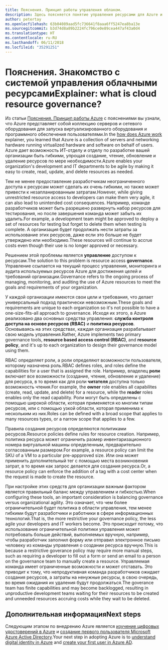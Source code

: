 ```yaml
---
title: Пояснения. Принцип работы управления облаком.
description: Здесь поясняется понятие управления ресурсами для Azure и облака
author: petertay
ms.openlocfilehash: 63b04089aad5fc736641f8aaa6ff5247ea8ba13e
ms.sourcegitcommit: b3d74d8a89b2224fc796ce0e89cea447af43a0d4
ms.translationtype: HT
ms.contentlocale: ru-RU
ms.lasthandoff: 06/11/2018
ms.locfileid: "35291251"
---
```

# <a name="explainer-what-is-cloud-resource-governance"></a><span data-ttu-id="eb244-103">Пояснения. Знакомство с системой управления облачными ресурсами</span><span class="sxs-lookup"><span data-stu-id="eb244-103">Explainer: what is cloud resource governance?</span></span>

<span data-ttu-id="eb244-104">Из статьи [Пояснения. Принцип работы Azure](azure-explainer.md) с пояснениями вы узнали, что Azure представляет собой коллекцию серверов и сетевого оборудования для запуска виртуализированного оборудования и программного обеспечения пользователями.</span><span class="sxs-lookup"><span data-stu-id="eb244-104">In the [how does Azure work](azure-explainer.md) explainer, you learned that Azure is a collection of servers and networking hardware running virtualized hardware and software on behalf of users.</span></span> <span data-ttu-id="eb244-105">Azure дает возможность ИТ-отделу и отделу по разработке вашей организации быть гибкими, упрощая создание, чтение, обновление и удаление ресурсов по мере необходимости.</span><span class="sxs-lookup"><span data-stu-id="eb244-105">Azure enables your organization's development and IT departments to be agile by making it easy to create, read, update, and delete resources as needed.</span></span>

<span data-ttu-id="eb244-106">Тем не менее предоставление разработчикам неограниченного доступа к ресурсам может сделать их очень гибкими, но также может привести к незапланированным затратам.</span><span class="sxs-lookup"><span data-stu-id="eb244-106">However, while giving unrestricted resource access to developers can make them very agile, it can also lead to unintended cost consequences.</span></span> <span data-ttu-id="eb244-107">Например, команде разработчиков может быть разрешено развернуть набор ресурсов для тестирования, но после завершения команда может забыть их удалить.</span><span class="sxs-lookup"><span data-stu-id="eb244-107">For example, a development team might be approved to deploy a set of resources for testing but forget to delete them when testing is complete.</span></span> <span data-ttu-id="eb244-108">А организация будет продолжать нести затраты за использование этих ресурсов, даже если это больше не будет утверждено или необходимо.</span><span class="sxs-lookup"><span data-stu-id="eb244-108">These resources will continue to accrue costs even though their use is no longer approved or necessary.</span></span> 

<span data-ttu-id="eb244-109">Решением этой проблемы является **управление** доступом к ресурсам.</span><span class="sxs-lookup"><span data-stu-id="eb244-109">The solution to this problem is resource access **governance**.</span></span> <span data-ttu-id="eb244-110">Управление ссылается на текущий процесс управления, мониторинга и аудита используемых ресурсов Azure для достижения целей и требований организации.</span><span class="sxs-lookup"><span data-stu-id="eb244-110">Governance refers to the ongoing process of managing, monitoring, and auditing the use of Azure resources to meet the goals and requirements of your organization.</span></span> 

<span data-ttu-id="eb244-111">У каждой организации имеются свои цели и требования, что делает универсальный подход практически невозможным.</span><span class="sxs-lookup"><span data-stu-id="eb244-111">These goals and requirements are unique to each organization so it's not possible to have a one-size-fits-all approach to governance.</span></span> <span data-ttu-id="eb244-112">Исходя их этого, в Azure реализовано два основных средства управления: **служба контроля доступа на основе ресурсов (RBAC)** и **политика ресурсов**. Основываясь на этих средствах, каждая организация разрабатывает свою модель управления.</span><span class="sxs-lookup"><span data-stu-id="eb244-112">Rather, Azure implements two primary governance tools, **resource based access control (RBAC)**, and **resource policy**, and it's up to each organization to design their governance model using them.</span></span>

<span data-ttu-id="eb244-113">RBAC определяет роли, а роли определяют возможности пользователя, которому назначена роль.</span><span class="sxs-lookup"><span data-stu-id="eb244-113">RBAC defines roles, and roles define the capabilities for a user that is assigned the role.</span></span> <span data-ttu-id="eb244-114">Например, владелец **роли** включает все возможности (создание, чтение, обновление и удаление) для ресурса, в то время как для роли **читателя** доступна только возможность чтения.</span><span class="sxs-lookup"><span data-stu-id="eb244-114">For example, the **owner** role enables all capabilites (create, read, update, and delete) for a resource, while the  **reader** roles enables only the read capability.</span></span> <span data-ttu-id="eb244-115">Роли могут быть определены с помощью широкой области, которая применяется ко многим типам ресурсов, или с помощью узкой области, которая применима к нескольким из них.</span><span class="sxs-lookup"><span data-stu-id="eb244-115">Roles can be defined with a broad scope that applies to many resources types, or a narrow scope that applies to a few.</span></span> 

<span data-ttu-id="eb244-116">Правила создания ресурсов определяются политиками ресурсов.</span><span class="sxs-lookup"><span data-stu-id="eb244-116">Resource policies define rules for resource creation.</span></span> <span data-ttu-id="eb244-117">Например, политика ресурса может ограничить размер инвентаризационного номера виртуальной машины определенным, предварительно согласованным размером.</span><span class="sxs-lookup"><span data-stu-id="eb244-117">For example, a resource policy can limit the SKU of a VM to a particular pre-appproved size.</span></span> <span data-ttu-id="eb244-118">Или она может применить дополнительный тег с помощью места возникновения затрат, в то время как запрос делается для создания ресурса.</span><span class="sxs-lookup"><span data-stu-id="eb244-118">Or, a resource policy can enforce the addition of a tag with a cost center when the request is made to create the resource.</span></span> 

<span data-ttu-id="eb244-119">При настройке этих средств для организации важным фактором является правильный баланс между управлением и гибкостью.</span><span class="sxs-lookup"><span data-stu-id="eb244-119">When configuring these tools, an important consideration is balancing governance versus organizational agility.</span></span> <span data-ttu-id="eb244-120">Это означает, что чем более ограничительной будет политика в области управления, тем менее гибкими будут разработчики и работники в сфере информационных технологий.</span><span class="sxs-lookup"><span data-stu-id="eb244-120">That is, the more restrictive your governance policy, the less agile your developers and IT workers become.</span></span> <span data-ttu-id="eb244-121">Это происходит потому, что использование ограничительной политики управления может потребовать больше действий, выполняемых вручную, например, чтобы разработчик заполнил форму или отправил электронное письмо человеку из команды управления о создании ресурса вручную.</span><span class="sxs-lookup"><span data-stu-id="eb244-121">This is because a restrictive goverance policy may require more manual steps, such as requiring a developer to fill out a form or send an email to a person on the governance team to manually create a resource.</span></span> <span data-ttu-id="eb244-122">Управляемая команда имеет ограниченные возможности и может отставать. Это приводит к тому, что непродуктивная команда разработчиков ожидает создания ресурсов, а затраты на ненужные ресурсы, в свою очередь, во время ожидания их удаления будут продолжаться.</span><span class="sxs-lookup"><span data-stu-id="eb244-122">The goverance team has finite capabilities and may become backlogged, resulting in unproductive development teams waiting for their resources to be created and unneeded resources accruing costs while they wait to be deleted.</span></span>

## <a name="next-steps"></a><span data-ttu-id="eb244-123">Дополнительная информация</span><span class="sxs-lookup"><span data-stu-id="eb244-123">Next steps</span></span>

<span data-ttu-id="eb244-124">Следующим этапом по внедрению Azure является [изучение цифровых удостоверений в Azure](tenant-explainer.md) и [создание первого пользователя Microsoft Azure Active Directory][docs-add-users-to-aad].</span><span class="sxs-lookup"><span data-stu-id="eb244-124">Your next step in adopting Azure is to [understand digital identity in Azure](tenant-explainer.md) and [create your first user in Azure AD][docs-add-users-to-aad].</span></span>

<!-- Links -->

[docs-add-users-to-aad]: /azure/active-directory/add-users-azure-active-directory?toc=/azure/architecture/cloud-adoption-guide/toc.json